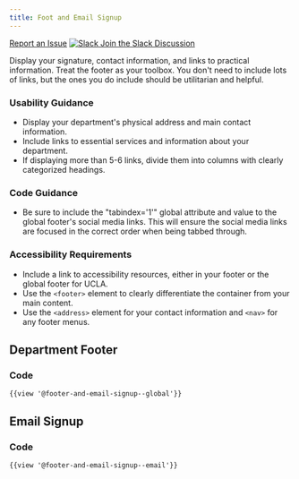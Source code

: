 ```yaml
---
title: Foot and Email Signup
---
```

<a class="create-button small" href="https://bitbucket.org/uclaucomm/ucla-bruin-components/issues?status=new&status=open">Report an Issue</a>
<a class="create-button small" href="https://ucla.slack.com/archives/G01KJ3GJKHS">![Slack](/build/docs/img/slack-icon-white.png) Join the Slack Discussion</a>

Display your signature, contact information, and links to practical information. Treat the footer as your toolbox. You don't need to include lots of links, but the ones you do include should be utilitarian and helpful.

### **Usability Guidance**

* Display your department's physical address and main contact information.
* Include links to essential services and information about your department.
* If displaying more than 5-6 links, divide them into columns with clearly categorized headings.

### **Code Guidance**

* Be sure to include the "tabindex='1'" global attribute and value to the global footer's social media links. This will ensure the social media links are focused in the correct order when being tabbed through.

### **Accessibility Requirements**

* Include a link to accessibility resources, either in your footer or the global footer for UCLA.
* Use the `<footer>` element to clearly differentiate the container from your main content.
* Use the `<address>` element for your contact information and `<nav>` for any footer menus.

## **Department Footer**

### **Code**

```
{{view '@footer-and-email-signup--global'}}
```

## **Email Signup**

### **Code**

```
{{view '@footer-and-email-signup--email'}}
```
